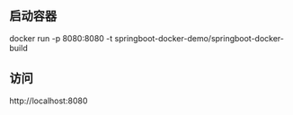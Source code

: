 

## 启动容器
docker run -p 8080:8080 -t springboot-docker-demo/springboot-docker-build


## 访问
http://localhost:8080